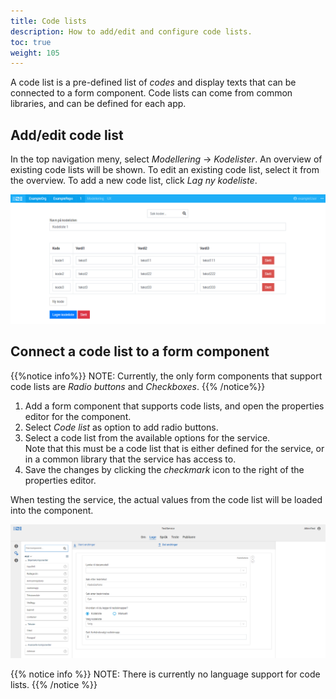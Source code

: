 ```yaml
---
title: Code lists
description: How to add/edit and configure code lists.
toc: true
weight: 105
---
```


A code list is a pre-defined list of _codes_ and display texts that can be connected to a form component.
Code lists can come from common libraries, and can be defined for each app.

## Add/edit code list
In the top navigation meny, select _Modellering_ -> _Kodelister_. An overview of existing code lists will be shown.
To edit an existing code list, select it from the overview. To add a new code list, click _Lag ny kodeliste_. 

![Redigere kodelister](ui-editor-codelist.png "Redigere kodelister")

## Connect a code list to a form component
{{%notice info%}}
NOTE: Currently, the only form components that support code lists are _Radio buttons_ and _Checkboxes_.
{{% /notice%}}

1. Add a form component that supports code lists, and open the properties editor for the component. 
2. Select _Code list_ as option to add radio buttons.
3. Select a code list from the available options for the service.  
   Note that this must be a code list that is either defined for the service, or in a common library that the service has access to.
4. Save the changes by clicking the _checkmark_ icon to the right of the properties editor. 

When testing the service, the actual values from the code list will be loaded into the component. 

![Add a code list to a form component](ui-editor-add-codelist.png "Adding a code list to a form component")

{{% notice info %}}
NOTE: There is currently no language support for code lists.
{{% /notice %}}
